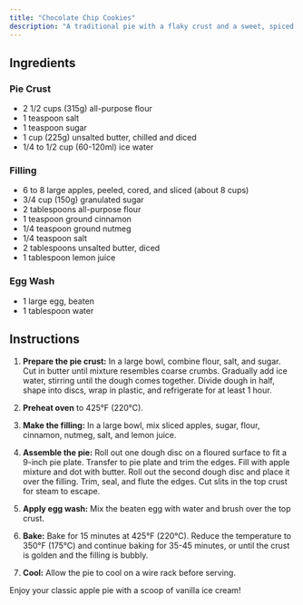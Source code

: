```yaml
---
title: "Chocolate Chip Cookies"
description: "A traditional pie with a flaky crust and a sweet, spiced apple filling, perfect for any occasion."
---
```


## Ingredients

### Pie Crust

-   2 1/2 cups (315g) all-purpose flour
-   1 teaspoon salt
-   1 teaspoon sugar
-   1 cup (225g) unsalted butter, chilled and diced
-   1/4 to 1/2 cup (60-120ml) ice water

### Filling

-   6 to 8 large apples, peeled, cored, and sliced (about 8 cups)
-   3/4 cup (150g) granulated sugar
-   2 tablespoons all-purpose flour
-   1 teaspoon ground cinnamon
-   1/4 teaspoon ground nutmeg
-   1/4 teaspoon salt
-   2 tablespoons unsalted butter, diced
-   1 tablespoon lemon juice

### Egg Wash

-   1 large egg, beaten
-   1 tablespoon water

## Instructions

1. **Prepare the pie crust:** In a large bowl, combine flour, salt, and sugar. Cut in butter until mixture resembles coarse crumbs. Gradually add ice water, stirring until the dough comes together. Divide dough in half, shape into discs, wrap in plastic, and refrigerate for at least 1 hour.

2. **Preheat oven** to 425°F (220°C).

3. **Make the filling:** In a large bowl, mix sliced apples, sugar, flour, cinnamon, nutmeg, salt, and lemon juice.

4. **Assemble the pie:** Roll out one dough disc on a floured surface to fit a 9-inch pie plate. Transfer to pie plate and trim the edges. Fill with apple mixture and dot with butter. Roll out the second dough disc and place it over the filling. Trim, seal, and flute the edges. Cut slits in the top crust for steam to escape.

5. **Apply egg wash:** Mix the beaten egg with water and brush over the top crust.

6. **Bake:** Bake for 15 minutes at 425°F (220°C). Reduce the temperature to 350°F (175°C) and continue baking for 35-45 minutes, or until the crust is golden and the filling is bubbly.

7. **Cool:** Allow the pie to cool on a wire rack before serving.

Enjoy your classic apple pie with a scoop of vanilla ice cream!
